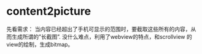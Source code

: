 # content2picture
先看需求：  当内容已经超出了手机可显示的范围时，要截取这些所有的内容，从而生成所谓的”长截图”.  没什么难点，利用了webview的特点，和scrollview 的view的绘制，生成bitmap。

